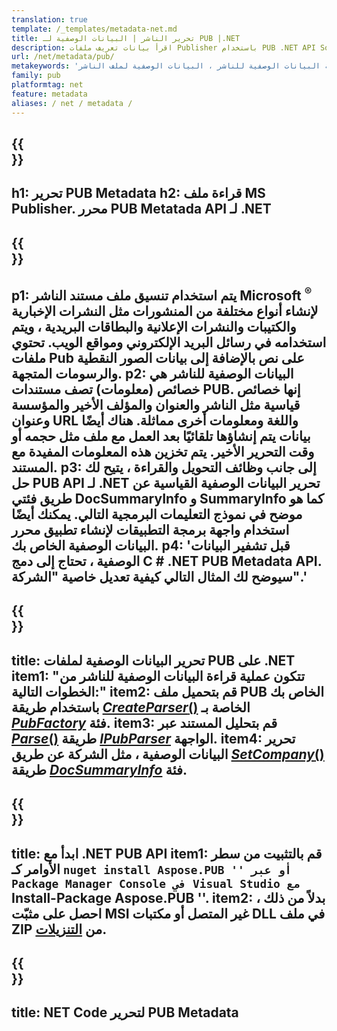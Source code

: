 ```yaml
---
translation: true
template: /_templates/metadata-net.md
title: تحرير الناشر | البيانات الوصفية لـ PUB |.NET
description: اقرأ بيانات تعريف ملفات Publisher باستخدام PUB .NET API Solution عبر الأنظمة الأساسية. يمنحك .NET API المحلي الوصول إلى خصائص SummaryInfo و DocSummaryInfo.
url: /net/metadata/pub/
metakeywords: 'تحرير شبكة البيانات الوصفية للناشر ، البيانات الوصفية لملف الناشر C # ، محرر البيانات الوصفية للناشر. net ، قراءة البيانات الوصفية لملف الناشر C # ، قراءة البيانات الوصفية للناشر. net'
family: pub
platformtag: net
feature: metadata
aliases: / net / metadata /
---
```


{{<section banner>}}
---
h1: تحرير PUB Metadata
h2: قراءة ملف MS Publisher. محرر PUB Metatada API لـ .NET
---

{{<section overview>}}
---
p1: يتم استخدام تنسيق ملف مستند الناشر Microsoft <sup> ® </sup> لإنشاء أنواع مختلفة من المنشورات مثل النشرات الإخبارية والكتيبات والنشرات الإعلانية والبطاقات البريدية ، ويتم استخدامه في رسائل البريد الإلكتروني ومواقع الويب. تحتوي ملفات Pub على نص بالإضافة إلى بيانات الصور النقطية والرسومات المتجهة.
p2: البيانات الوصفية للناشر هي خصائص (معلومات) تصف مستندات PUB. إنها خصائص قياسية مثل الناشر والعنوان والمؤلف الأخير والمؤسسة وعنوان URL واللغة ومعلومات أخرى مماثلة. هناك أيضًا بيانات يتم إنشاؤها تلقائيًا بعد العمل مع ملف مثل حجمه أو وقت التحرير الأخير. يتم تخزين هذه المعلومات المفيدة مع المستند.
p3: إلى جانب وظائف التحويل والقراءة ، يتيح لك حل PUB API لـ .NET تحرير البيانات الوصفية القياسية عن طريق فئتي DocSummaryInfo و SummaryInfo كما هو موضح في نموذج التعليمات البرمجية التالي. يمكنك أيضًا استخدام واجهة برمجة التطبيقات لإنشاء تطبيق محرر البيانات الوصفية الخاص بك.
p4: 'قبل تشفير البيانات الوصفية ، تحتاج إلى دمج C # .NET PUB Metadata API. سيوضح لك المثال التالي كيفية تعديل خاصية "الشركة".'
---

{{<section feature1>}}
---
title: تحرير البيانات الوصفية لملفات PUB على .NET
item1: "تتكون عملية قراءة البيانات الوصفية للناشر من الخطوات التالية:"
item2: قم بتحميل ملف PUB الخاص بك باستخدام طريقة [*CreateParser*()](https://reference.aspose.com/pub/net/aspose.pub/pubfactory/createparser/) الخاصة بـ [*PubFactory*](https://reference.aspose.com/pub/net/aspose.pub/pubfactory/) فئة.
item3: قم بتحليل المستند عبر [*Parse*()](https://reference.aspose.com/pub/net/aspose.pub/ipubparser/parse/) طريقة [*IPubParser*](https://reference.aspose.com/pub/net/aspose.pub/ipubparser/) الواجهة.
item4: تحرير البيانات الوصفية ، مثل الشركة عن طريق [*SetCompany*()](https://reference.aspose.com/pub/net/aspose.pub/docsummaryinfo/setcompany/) طريقة [*DocSummaryInfo*](https://reference.aspose.com/pub/net/aspose.pub/docsummaryinfo/) فئة.
---

{{<section feature2>}}
---
title: ابدأ مع .NET PUB API
item1: قم بالتثبيت من سطر الأوامر كـ `` nuget install Aspose.PUB '' أو عبر Package Manager Console في Visual Studio مع `` Install-Package Aspose.PUB ''.
item2: بدلاً من ذلك ، احصل على مثبّت MSI غير المتصل أو مكتبات DLL في ملف ZIP من [التنزيلات](https://releases.aspose.com/pub/net/).
---

{{<section codeexample>}}
---
title: NET Code لتحرير PUB Metadata
---
